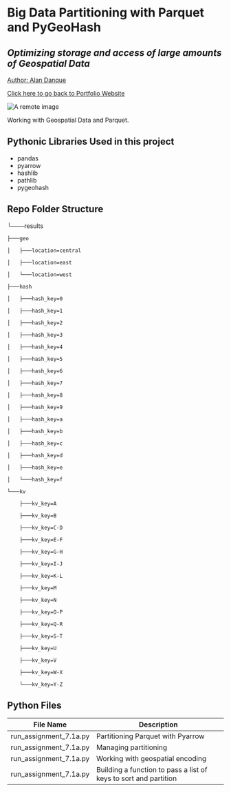 # Big Data Partitioning with Parquet and PyGeoHash

## _Optimizing storage and access of large amounts of Geospatial Data_

<a href="https://www.linkedin.com/in/alandanque"> Author: Alan Danque </a>

<a href="https://adanque.github.io/">Click here to go back to Portfolio Website </a>

![A remote image](https://adanque.github.io/assets/img/BigData.jpg)

Working with Geospatial Data and Parquet.

## Pythonic Libraries Used in this project
- pandas
- pyarrow
- hashlib
- pathlib
- pygeohash

## Repo Folder Structure

└───results

	├───geo

	│   ├───location=central

	│   ├───location=east

	│   └───location=west

	├───hash

	│   ├───hash_key=0

	│   ├───hash_key=1

	│   ├───hash_key=2

	│   ├───hash_key=3

	│   ├───hash_key=4

	│   ├───hash_key=5

	│   ├───hash_key=6

	│   ├───hash_key=7

	│   ├───hash_key=8

	│   ├───hash_key=9

	│   ├───hash_key=a

	│   ├───hash_key=b

	│   ├───hash_key=c

	│   ├───hash_key=d

	│   ├───hash_key=e

	│   └───hash_key=f

	└───kv

		├───kv_key=A

		├───kv_key=B

		├───kv_key=C-D

		├───kv_key=E-F

		├───kv_key=G-H

		├───kv_key=I-J

		├───kv_key=K-L

		├───kv_key=M

		├───kv_key=N

		├───kv_key=O-P

		├───kv_key=Q-R

		├───kv_key=S-T

		├───kv_key=U

		├───kv_key=V

		├───kv_key=W-X

		└───kv_key=Y-Z


## Python Files 

| File Name  | Description |
| ------ | ------ |
| run_assignment_7.1a.py | Partitioning Parquet with Pyarrow |
| run_assignment_7.1a.py | Managing partitioning |
| run_assignment_7.1a.py | Working with geospatial encoding |
| run_assignment_7.1a.py | Building a function to pass a list of keys to sort and partition |

